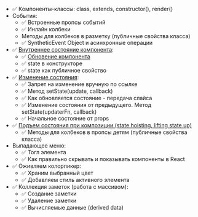 - ✅ Компоненты-классы: class, extends, constructor(), render()
- События:
  - ✅ Встроенные пропсы событий
  - ✅ Инлайн колбеки
  - Методы для колбеков в разметку (публичные свойства класса)
  - ✅ SyntheticEvent Object и асинхронные операции
- ✅
  [Внутреннее состояние компонента](http://fecore.net.ua/books/rq7s2k-react/lesson-03/images/class-component.jpg):
  - ✅
    [Обновение компонента](http://fecore.net.ua/books/rq7s2k-react/lesson-03/images/reactivity.jpg)
  - ✅ state в конструкторе
  - ✅ state как публичное свойство
- ✅ [Изменение состояния](./state-update.png):
  - ✅ Запрет на изменение вручную по ссылке
  - ✅ Метод setState(update, callback)
  - ✅ Как обновляется состояние - передача слайса
  - ✅ Изменение состояния от предыдущего. Метод setState(updaterFn, callback)
  - ✅ Начальное состояние от props
- ✅
  [Подъем состояния при композиции (state hoisting, lifting state up)](http://fecore.net.ua/books/rq7s2k-react/lesson-03/#%D0%BF%D0%BE%D0%B4%D1%8A%D0%B5%D0%BC-%D1%81%D0%BE%D1%81%D1%82%D0%BE%D1%8F%D0%BD%D0%B8%D1%8F-state-hoisting)
  - ✅ Методы для колбеков в пропсы детям (публичные свойства класса)
- Выпадающее меню:
  - ✅ Тогл элемента
  - ✅ Как правильно скрывать и показывать компоненты в React
- ✅ Оживляем колорпикер:
  - ✅ Храним выбранный цвет
  - ✅ Добавляем стиль активного элемента
- ✅ Коллекция заметок (работа с массивом):
  - ✅ Создание заметки
  - ✅ Удаление заметки
  - ✅ Вычисляемые данные (derived data)
